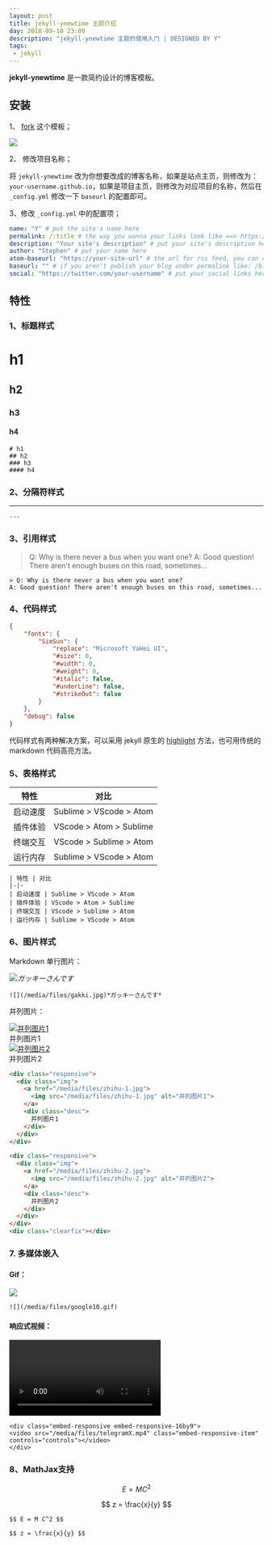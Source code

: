 ```yaml
---
layout: post
title: jekyll-ynewtime 主题介绍
day: 2018-09-10 23:00
description: "jekyll-ynewtime 主题的使用入门 | DESIGNED BY Y"
tags:
 - jekyll
---
```


**jekyll-ynewtime** 是一款简约设计的博客模板。

## 安装

1、 [fork](https://github.com/Ynewtime/jekyll-ynewtime) 这个模板；

![](/media/files/forkme.png)

2、 修改项目名称；

将 `jekyll-ynewtime` 改为你想要改成的博客名称，如果是站点主页，则修改为：`your-username.github.io`，如果是项目主页，则修改为对应项目的名称，然后在 `_config.yml` 修改一下 `baseurl` 的配置即可。

3、修改 `_config.yml` 中的配置项；

```yml
name: "Y" # put the site's name here
permalink: /:title # the way you wanna your links look like ==> https://jekyllrb.com/docs/permalinks/
description: "Your site's description" # put your site's description here
author: "Stephen" # put your name here
atom-baseurl: "https://your-site-url" # the url for rss feed, you can change it to your site's url
baseurl: "" # if you aren't publish your blog under permalink like: /blog/, you don't need change this, or change it to /your-repo's-name
social: "https://twitter.com/your-username" # put your social links here
```

## 特性

### 1、标题样式

# h1
## h2
### h3
#### h4

```
# h1
## h2
### h3
#### h4
```

### 2、分隔符样式

---

```
---
```

### 3、引用样式

> Q: Why is there never a bus when you want one?
A: Good question! There aren't enough buses on this road, sometimes...

```
> Q: Why is there never a bus when you want one?
A: Good question! There aren't enough buses on this road, sometimes...
```

### 4、代码样式

```json
{
    "fonts": {
        "SimSun": {
            "replace": "Microsoft YaHei UI",
            "#size": 0,
            "#width": 0,
            "#weight": 0,
            "#italic": false,
            "#underLine": false,
            "#strikeOut": false
        }
    },
    "debug": false
}
```

代码样式有两种解决方案，可以采用 jekyll 原生的 [highlight](https://jekyllrb.com/docs/liquid/tags/#code-snippet-highlighting) 方法，也可用传统的 markdown 代码高亮方法。

### 5、表格样式

| 特性 | 对比
|-|-
| 启动速度 | Sublime > VScode > Atom
| 插件体验 | VScode > Atom > Sublime
| 终端交互 | VScode > Sublime > Atom
| 运行内存 | Sublime > VScode > Atom

```
| 特性 | 对比
|-|-
| 启动速度 | Sublime > VScode > Atom
| 插件体验 | VScode > Atom > Sublime
| 终端交互 | VScode > Sublime > Atom
| 运行内存 | Sublime > VScode > Atom
```

### 6、图片样式

Markdown 单行图片：

![](/media/files/gakki.jpg)*ガッキーさんです*

```
![](/media/files/gakki.jpg)*ガッキーさんです*
```

并列图片：

<div class="responsive">
  <div class="img">
    <a href="/media/files/zhihu-1.jpg">
      <img src="/media/files/zhihu-1.jpg" alt="并列图片1">
    </a>
    <div class="desc">
      并列图片1
    </div>
  </div>
</div>

<div class="responsive">
  <div class="img">
    <a href="/media/files/zhihu-2.jpg">
      <img src="/media/files/zhihu-2.jpg" alt="并列图片2">
    </a>
    <div class="desc">
      并列图片2
    </div>
  </div>
</div>

<div class="clearfix"></div>

```html
<div class="responsive">
  <div class="img">
    <a href="/media/files/zhihu-1.jpg">
      <img src="/media/files/zhihu-1.jpg" alt="并列图片1">
    </a>
    <div class="desc">
      并列图片1
    </div>
  </div>
</div>

<div class="responsive">
  <div class="img">
    <a href="/media/files/zhihu-2.jpg">
      <img src="/media/files/zhihu-2.jpg" alt="并列图片2">
    </a>
    <div class="desc">
      并列图片2
    </div>
  </div>
</div>
<div class="clearfix"></div>
```

### 7. 多媒体嵌入

#### Gif：

![](/media/files/google10.gif)

```
![](/media/files/google10.gif)
```

#### 响应式视频：

<div class="embed-responsive embed-responsive-16by9">
<video src="/media/files/telegramX.mp4" class="embed-responsive-item" controls="controls"></video>
</div>

```
<div class="embed-responsive embed-responsive-16by9">
<video src="/media/files/telegramX.mp4" class="embed-responsive-item" controls="controls"></video>
</div>
```

### 8、MathJax支持

$$ E = M C^2 $$

$$ z = \frac{x}{y} $$ 

```
$$ E = M C^2 $$

$$ z = \frac{x}{y} $$ 
```